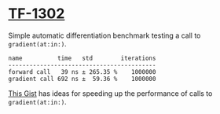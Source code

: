 # [TF-1302](https://bugs.swift.org/projects/TF/issues/TF-1302)

Simple automatic differentiation benchmark testing a call to `gradient(at:in:)`.

```
name          time   std        iterations
------------------------------------------
forward call   39 ns ± 265.35 %    1000000
gradient call 692 ns ±  59.36 %    1000000
```

[This Gist](https://gist.github.com/dan-zheng/e414e8d80357aa2b703580efe4ac18ac)
has ideas for speeding up the performance of calls to `gradient(at:in:)`.
